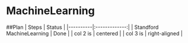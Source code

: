 # MachineLearning

##Plan
| Steps   |      Status      |
|----------|:-------------:|
| Standford MachineLearning |  Done |
| col 2 is |    centered   |
| col 3 is | right-aligned | 